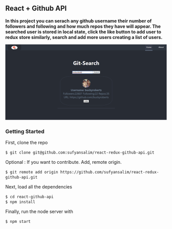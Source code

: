 ## React + Github API

__In this project you can serach any github username their number of followers and following and how much repos they have will appear.
The searched user is stored in local state, click the like button to add user to redux store similarly, search and add more users creating a list of users.__

![Github Search](search.png)

### Getting Started

First, clone the repo
```
$ git clone git@github.com:sufyansalim/react-redux-github-api.git
```
Optional : If you want to contribute. Add, remote origin.

```
$ git remote add origin https://github.com/sufyansalim/react-redux-github-api.git
```
Next, load all the dependencies  

```
$ cd react-github-api
$ npm install
``` 
Finally, run the node server with

```
$ npm start
```
 
